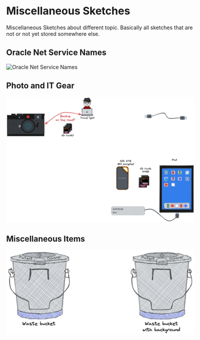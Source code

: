 # Miscellaneous Sketches

Miscellaneous Sketches about different topic. Basically all sketches that are not
or not yet stored somewhere else.

## Oracle Net Service Names

![Oracle Net Service Names](./oraclenames.png)

## Photo and IT Gear

![Photo and IT Gear](./photographie.png)

## Miscellaneous Items

![Miscellaneous Items](./misc-items.png)
